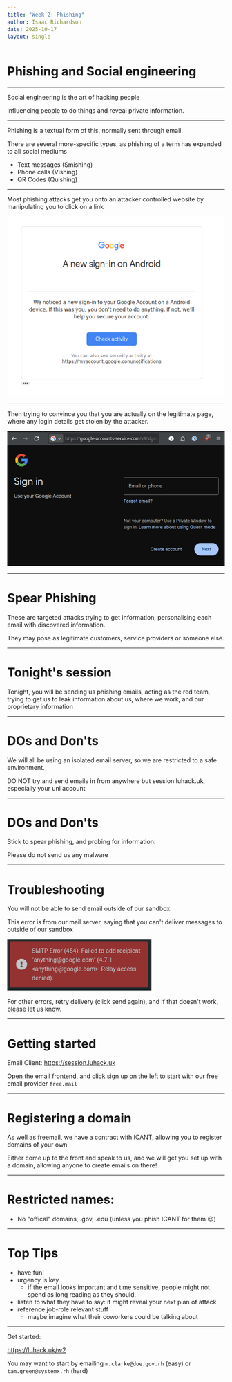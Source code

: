 ```yaml
---
title: "Week 2: Phishing"
author: Isaac Richardson
date: 2025-10-17
layout: single
---
```


# Phishing and Social engineering

---

Social engineering is the art of hacking people

influencing people to do things and reveal private information.


---

Phishing is a textual form of this, normally sent through email.

There are several more-specific types, as phishing of a term has expanded to all social mediums

- Text messages (Smishing)
- Phone calls (Vishing)
- QR Codes (Quishing)

---

Most phishing attacks get you onto an attacker controlled website by manipulating you to click on a link

![alt text](imgs/fake-google-email.png)

---

Then trying to convince you that you are actually on the legitimate page, where any login details get stolen by the attacker.

![alt text](imgs/fake-google-login.png)

---

# Spear Phishing

<!-- Today we will be focusing on a different variant called spear phishing -->

These are targeted attacks trying to get information, personalising each email with discovered information.

They may pose as legitimate customers, service providers or someone else.

---

# Tonight's session

Tonight, you will be sending us phishing emails, acting as the red team,
trying to get us to leak information about us, where we work, and our proprietary information

---

# DOs and Don'ts

We will all be using an isolated email server, so we are restricted to a safe environment.

DO NOT try and send emails in from anywhere but session.luhack.uk, especially your uni account

---

# DOs and Don'ts

Stick to spear phishing, and probing for information:

Please do not send us any malware

---

# Troubleshooting

You will not be able to send email outside of our sandbox.

This error is from our mail server, saying that you can't deliver messages to outside of our sandbox

![alt text](imgs/send-error.png)

For other errors, retry delivery (click send again), and if that doesn't work, please let us know.

---

# Getting started

Email Client: https://session.luhack.uk

Open the email frontend, and click sign up on the left to start with our free email provider `free.mail`

---

# Registering a domain

As well as freemail, we have a contract with ICANT, allowing you to register domains of your own

Either come up to the front and speak to us, and we will get you set up with a domain, allowing anyone to create emails on there!

---

# Restricted names:

- No "offical" domains, .gov, .edu (unless you phish ICANT for them 😉)

---

# Top Tips

- have fun!
- urgency is key
    - if the email looks important and time sensitive, people might not spend as long reading as they should.
- listen to what they have to say: it might reveal your next plan of attack
- reference job-role relevant stuff
    - maybe imagine what their coworkers could be talking about


---


Get started:

https://luhack.uk/w2


You may want to start by emailing `m.clarke@doe.gov.rh` (easy) or `tam.green@systemx.rh` (hard)

